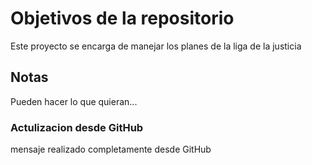 # Objetivos de la repositorio

Este proyecto se encarga de manejar los planes de la liga de la justicia


## Notas
Pueden hacer lo que quieran...


### Actulizacion desde GitHub
mensaje realizado completamente desde GitHub
